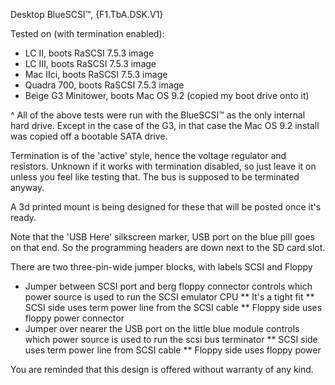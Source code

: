 Desktop BlueSCSI™, {F1.TbA.DSK.V1}

Tested on (with termination enabled):
* LC II, boots RaSCSI 7.5.3 image
* LC III, boots RaSCSI 7.5.3 image
* Mac IIci, boots RaSCSI 7.5.3 image
* Quadra 700, boots RaSCSI 7.5.3 image
* Beige G3 Minitower, boots Mac OS 9.2 (copied my boot drive onto it)

^ All of the above tests were run with the BlueSCSI™ as the only internal hard drive.  Except in the case of the G3, in that case the Mac OS 9.2 install was copied off a bootable SATA drive.

Termination is of the 'active' style, hence the voltage regulator and resistors.  Unknown if it works with termination disabled, so just leave it on unless you feel like testing that.  The bus is supposed to be terminated anyway.

A 3d printed mount is being designed for these that will be posted once it's ready.

Note that the 'USB Here' silkscreen marker, USB port on the blue pill goes on that end.  So the programming headers are down next to the SD card slot.

There are two three-pin-wide jumper blocks, with labels SCSI and Floppy

* Jumper between SCSI port and berg floppy connector controls which power source is used to run the SCSI emulator CPU
** It's a tight fit
** SCSI side uses term power line from the SCSI cable
** Floppy side uses floppy power connector
* Jumper over nearer the USB port on the little blue module controls which power source is used to run the scsi bus terminator
** SCSI side uses term power line from SCSI cable
** Floppy side uses floppy power

You are reminded that this design is offered without warranty of any kind.